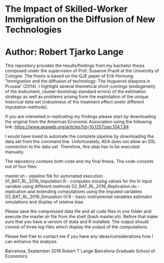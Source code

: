 # The Impact of Skilled-Worker Immigration on the Diffusion of New Technologies
# Author: Robert Tjarko Lange

This repository provides the results/findings from my bachelor thesis composed under the supervision of Prof. Susanne Prantl at the University of Cologne. The thesis is based on the QJE paper of Erik Hornung "Immigration and the diffusion of technology: The Huguenot diaspora in Prussia" (2014). I highlight several theoretical short-comings (endogeneity of the instrument, cluster-bootstrap standard errors) of the estimation strategy as well as problems arising from the exploitation of the unique historical data set (robustness of the treatment effect under different imputation methods).

If you are interested in replicating my findings please start by downloading the original from the American Economic Association using the following link: https://www.aeaweb.org/articles?id=10.1257/aer.104.1.84

I would have loved to automate the complete pipeline by downloading the data set from the command line. Unfortunately, AEA does not allow an SSL connection to the data set. Therefore, this step has to be executed manually. 

The repository contains both code and my final thesis. The code consists out of four files:

master.sh - pipeline file for automated execution
01_BAT_RL_2016_Imputation.R - computes missing values for the ln input variable using different methods
02_BAT_RL_2016_Replication.do - replication and extending computations using the imputed variables
03_BAT_RL_2016_Simulation IV.R - basic instrumental variables estimator simulations and display of relative bias.

Please save the compressed data file and all code files in one folder and execute the master.sh file from the shell (bash master.sh). Before that make sure that you have a version of stata and R installed. The output should consist of three log-files which display the output of the computations. 

Please feel free to contact me if you have any ideas/considerations how I can enhance the analysis.

Barcelona, September 2016
Robert T Lange
Barcelona Graduate School of Economics
